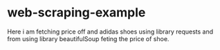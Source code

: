 # web-scraping-example
Here i am fetching price off and adidas shoes using library requests and from using library beautifulSoup feting the price of shoe.
